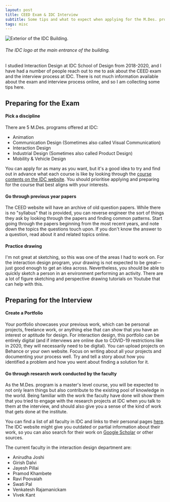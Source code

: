 ```yaml
---
layout: post
title: CEED Exam & IDC Interview
subtitle: Some tips and what to expect when applying for the M.Des. programs at IDC School of Design, IIT Bombay.
tags: misc
---
```


![Exterior of the IDC Building.](https://gyanl.com/assets/idc-exterior.jpg)

###### The IDC logo at the main entrance of the building.

I studied Interaction Design at IDC School of Design from 2018-2020, and I have had a number of people reach out to me to ask about the CEED exam and the interview process at IDC. There is not much information available about the exam and interview process online, and so I am collecting some tips here.

## Preparing for the Exam

#### Pick a discipline
There are 5 M.Des. programs offered at IDC:

- Animation
- Communication Design (Sometimes also called Visual Communication)
- Interaction Design
- Industrial Design (Sometimes also called Product Design)
- Mobility & Vehicle Design

You can apply for as many as you want, but it's a good idea to try and find out in advance what each course is like by looking through the [course contents on the IDC website](http://www.idc.iitb.ac.in/academic/mdes-programs). You should prioritise applying and preparing for the course that best aligns with your interests.

#### Go through previous year papers
The CEED website will have an archive of old question papers. While there is no "syllabus" that is provided, you can reverse engineer the sort of things they ask by looking through the papers and finding common patterns. Start going through the papers beginning from the most recent years, and note down the topics the questions touch upon. If you don't know the answer to a question, read about it and related topics online.

#### Practice drawing
I'm not great at sketching, so this was one of the areas I had to work on. For the interaction design program, your drawing is not expected to be great—just good enough to get an idea across. Nevertheless, you should be able to quickly sketch a person in an environment performing an activity. There are a lot of figure sketching and perspective drawing tutorials on Youtube that can help with this.

## Preparing for the Interview

#### Create a Portfolio

Your portfolio showcases your previous work, which can be personal projects, freelance work, or anything else that can show that you have an interest or aptitude for design. For interaction design, this portfolio can be entirely digital (and if interviews are online due to COVID-19 restrictions like in 2020, they will necessarily need to be digital). You can upload projects on Behance or your own website. Focus on writing about all your projects and documenting your process well. Try and tell a story about how you identified a problem and how you went about finding a solution for it.


#### Go through research work conducted by the faculty

As the M.Des. program is a master's level course, you will be expected to not only learn things but also contribute to the existing pool of knowledge in the world. Being familiar with the work the faculty have done will show them that you tried to engage with the research projects at IDC when you talk to them at the interview, and should also give you a sense of the kind of work that gets done at the institute.

You can find a list of all faculty in IDC and links to their personal pages [here](http://www.idc.iitb.ac.in/people/faculty). The IDC website might give you outdated or partial information about their work, so you can also search for their work on [Google Scholar](https://scholar.google.com/) or other sources.

The current faculty in the interaction design department are:

-   Anirudha Joshi
-   Girish Dalvi
-   Jayesh Pillai
-   Pramod Khambete
-   Ravi Poovaiah
-   Swati Pal
-   Venkatesh Rajamanickam
-   Vivek Kant
